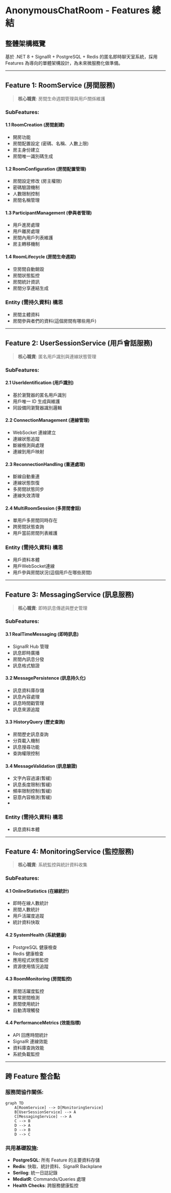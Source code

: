﻿# AnonymousChatRoom - Features 總結

## 整體架構概覽
基於 .NET 8 + SignalR + PostgreSQL + Redis 的匿名即時聊天室系統，採用 Features 為導向的單體架構設計，為未來微服務化做準備。

---

## Feature 1: RoomService (房間服務)
> **核心職責**: 房間生命週期管理與用戶關係維護

### SubFeatures:
#### 1.1 RoomCreation (房間創建)
- 開房功能
- 房間配置設定 (密碼、名稱、人數上限)
- 房主身份建立
- 房間唯一識別碼生成

#### 1.2 RoomConfiguration (房間配置管理)
- 房間設定修改 (房主權限)
- 密碼驗證機制
- 人數限制控制
- 房間名稱管理

#### 1.3 ParticipantManagement (參與者管理)
- 用戶進房處理
- 用戶離房處理  
- 房間內用戶列表維護
- 房主轉移機制

#### 1.4 RoomLifecycle (房間生命週期)
- 空房間自動銷毀
- 房間狀態監控
- 房間統計資訊
- 房間分享連結生成

### Entity (需持久資料) 構思
- 房間主體資料
- 房間參與者們的資料(這個房間有哪些用戶)
---

## Feature 2: UserSessionService (用戶會話服務)
> **核心職責**: 匿名用戶識別與連線狀態管理

### SubFeatures:
#### 2.1 UserIdentification (用戶識別)
- 基於瀏覽器的匿名用戶識別
- 用戶唯一 ID 生成與維護
- 同設備同瀏覽器識別邏輯

#### 2.2 ConnectionManagement (連線管理)
- WebSocket 連線建立
- 連線狀態追蹤
- 斷線檢測與處理
- 連線到用戶映射

#### 2.3 ReconnectionHandling (重連處理)
- 斷線自動重連
- 連線狀態恢復
- 多房間狀態同步
- 連線失效清理

#### 2.4 MultiRoomSession (多房間會話)
- 單用戶多房間同時存在
- 跨房間狀態查詢
- 用戶當前房間列表維護

### Entity (需持久資料) 構思
- 用戶資料本體
- 用戶WebSocket連線
- 用戶參與房間狀況(這個用戶在哪些房間)
---

## Feature 3: MessagingService (訊息服務)
> **核心職責**: 即時訊息傳遞與歷史管理

### SubFeatures:
#### 3.1 RealTimeMessaging (即時訊息)
- SignalR Hub 管理
- 訊息即時廣播
- 房間內訊息分發
- 訊息格式驗證

#### 3.2 MessagePersistence (訊息持久化)
- 訊息資料庫存儲
- 訊息內容處理
- 訊息時間戳管理
- 訊息來源追蹤

#### 3.3 HistoryQuery (歷史查詢)
- 房間歷史訊息查詢
- 分頁載入機制
- 訊息搜尋功能
- 查詢權限控制

#### 3.4 MessageValidation (訊息驗證)
- 文字內容過濾(暫緩)
- 訊息長度限制(暫緩)
- 頻率限制控制(暫緩)
- 惡意內容檢測(暫緩)
- 
### Entity (需持久資料) 構思
- 訊息資料本體
---

## Feature 4: MonitoringService (監控服務)
> **核心職責**: 系統監控與統計資料收集

### SubFeatures:
#### 4.1 OnlineStatistics (在線統計)
- 即時在線人數統計
- 房間人數統計
- 用戶活躍度追蹤
- 統計資料快取

#### 4.2 SystemHealth (系統健康)
- PostgreSQL 健康檢查
- Redis 健康檢查
- 應用程式狀態監控
- 資源使用情況追蹤

#### 4.3 RoomMonitoring (房間監控)
- 房間活躍度監控
- 異常房間檢測
- 房間使用統計
- 自動清理觸發

#### 4.4 PerformanceMetrics (效能指標)
- API 回應時間統計
- SignalR 連線效能
- 資料庫查詢效能
- 系統負載監控

---

## 跨 Feature 整合點

### 服務間協作關係:
```mermaid
graph TD
    A[RoomService] --> D[MonitoringService]
    B[UserSessionService] --> A
    C[MessagingService] --> A
    C --> B
    D --> A
    D --> B
    D --> C
```

### 共用基礎設施:
- **PostgreSQL**: 所有 Feature 的主要資料存儲
- **Redis**: 快取、統計資料、SignalR Backplane
- **Serilog**: 統一日誌記錄
- **MediatR**: Commands/Queries 處理
- **Health Checks**: 跨服務健康監控
